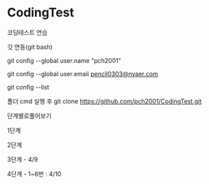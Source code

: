 # CodingTest
코딩테스트 연습


깃 연동(git bash)

git config --global user.name "pch2001"

git config --global user.email pencil0303@nvaer.com

git config --list

폴더 cmd 실행 후 git clone https://github.com/pch2001/CodingTest.git

단계별로풀어보기

1단계

2단계

3단계 - 4/9

4단계 - 1~6번 : 4/10

